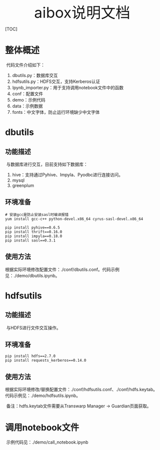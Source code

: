 <center><font size=7>aibox说明文档</font></center>

[TOC]



# 整体概述

​		代码文件介绍如下：

1. dbutils.py：数据库交互
2. hdfsutils.py：HDFS交互，支持Kerberos认证
3. Ipynb_importer.py：用于支持调用notebook文件中的函数
4. conf：配置文件
5. demo：示例代码
6. data：示例数据
7. fonts：中文字体，防止运行环境缺少中文字体



# dbutils

## 功能描述

​		与数据库进行交互，目前支持如下数据库：

1. hive：支持通过Pyhive、Impyla、Pyodbc进行连接访问。
2. mysql
3. greenplum



## 环境准备

```shell
# 安装gcc是防止安装sasl时编译报错
yum install gcc-c++ python-devel.x86_64 cyrus-sasl-devel.x86_64

pip install pyhive==0.6.5
pip install thrift==0.16.0
pip install impyla==0.18.0
pip install sasl==0.3.1
```



## 使用方法

​		根据实际环境修改配置文件：./conf/dbutils.conf。代码示例见：./demo/dbutils.ipynb。



# hdfsutils

## 功能描述

​		与HDFS进行文件交互操作。



## 环境准备

```shell
pip install hdfs==2.7.0  
pip install requests_kerberos==0.14.0
```



## 使用方法

​		根据实际环境修改/替换配置文件：./conf/hdfsutils.conf、./conf/hdfs.keytab。代码示例见：./demo/hdfsutils.ipynb。

​		备注：hdfs.keytab文件需要从Transwarp Manager -> Guardian页面获取。



# 调用notebook文件

​		示例代码见：./demo/call_notebook.ipynb